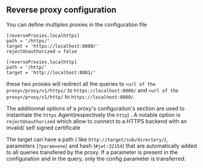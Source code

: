 ## Reverse proxy configuration

You can define multiples proxies in the configuration file

```
[reverseProxies.localhttps]
path = '/https/'
target = 'https://localhost:8080/'
rejectUnauthorized = false

[reverseProxies.localhttp]
path = '/http/'
target = 'http://localhost:8081/'
```

these two proxies will redirect all the queries to `<url of the proxy>/proxy/v1/https/` to `https://localhost:8080/` and `<url of the proxy>/proxy/v1/http/` to `https://localhost:8080/`.

The additionnal options of a proxy's configuraiton's section are used to instantiate the `https` Agent(respectively the `http`) . A notable option is `rejectUnauthorized` which allow to connect to a HTTPS backend  with an invalid/ self signed certificate

The target can have a path ( like `http://target/sub/directory/`),  parameters (`?param=one`) and hash (`#jwt:32154`) that are automatically added to all queries transfered by the proxy.
If a parameter is present in the configuration and in the query, only the config parameter is transferred.

